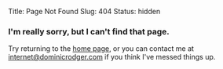Title: Page Not Found
Slug: 404
Status: hidden

### I'm really sorry, but I can't find that page.

Try returning to the [home page][home], or you can contact me at
<internet@dominicrodger.com> if you think I've messed things up.

[home]: http://www.dominicrodger.com "Go back to the home page of dominicrodger.com"
